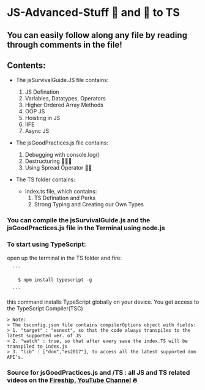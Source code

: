 # JS-Advanced-Stuff :rocket: and :running: to TS 
## You can easily follow along any file by reading through comments in the file!

## Contents:
  * The jsSurvivalGuide.JS file contains:
    1. JS Defination
    2. Variables, Datatypes, Operators
    3. Higher Ordered Array Methods
    4. OOP JS
    5. Hoisting in JS
    6. IIFE
    7. Async JS

  * The jsGoodPractices.js file contains:
    1. Debugging with console.log()
    2. Destructuring 🧩🧩🧩
    3. Using Spread Operator 🧈🔪

  * The TS folder contains:
    * index.ts file, which contains:
      1. TS Defination and Perks
      2. Strong Typing and Creating our Own Types

### You can compile the jsSurvivalGuide.js and the jsGoodPractices.js file in the Terminal using node.js

### To start using TypeScript:
    
open up the terminal in the TS folder and fire:
    
      ```
      
        $ npm install typescript -g
        
      ```
      
this command installs TypeScript globally on your device. You get access to the TypeScript Compiler(TSC)
    
    > Note:
    > The tsconfig.json file contains compilerOptions object with fields:
    > 1. "target" : "esnext", so that the code always transpiles to the latest supported ver. of JS
    > 2. "watch" : true, so that after every save the index.TS will be transpiled to index.js
    > 3. "lib" : ["dom","es2017"], to access all the latest supported dom API's.
    
### Source for jsGoodPractices.js and /TS : all JS and TS related videos on the [Fireship, YouTube Channel](https://www.youtube.com/channel/UCsBjURrPoezykLs9EqgamOA/videos) :fire:    
